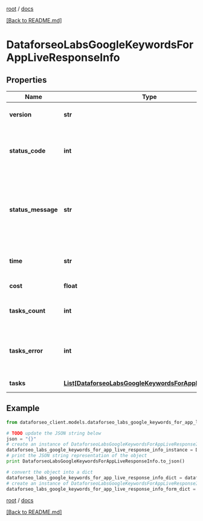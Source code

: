 [root](./../ "root") / [docs](./ "docs")

[[Back to README.md]](./../README.md "[Back to README.md]")

# DataforseoLabsGoogleKeywordsForAppLiveResponseInfo

## Properties

Name | Type | Description | Notes
------------ | ------------- | ------------- | -------------
**version** | **str** | the current version of the API | [optional]
**status_code** | **int** | general status code you can find the full list of the response codes here | [optional]
**status_message** | **str** | general informational message you can find the full list of general informational messages here | [optional]
**time** | **str** | total execution time, seconds | [optional]
**cost** | **float** | total tasks cost, USD | [optional]
**tasks_count** | **int** | the number of tasks in the tasks array | [optional]
**tasks_error** | **int** | the number of tasks in the tasks array returned with an error | [optional]
**tasks** | [**List[DataforseoLabsGoogleKeywordsForAppLiveTaskInfo]**](DataforseoLabsGoogleKeywordsForAppLiveTaskInfo.md) | array of tasks | [optional]

## Example

```python
from dataforseo_client.models.dataforseo_labs_google_keywords_for_app_live_response_info import DataforseoLabsGoogleKeywordsForAppLiveResponseInfo

# TODO update the JSON string below
json = "{}"
# create an instance of DataforseoLabsGoogleKeywordsForAppLiveResponseInfo from a JSON string
dataforseo_labs_google_keywords_for_app_live_response_info_instance = DataforseoLabsGoogleKeywordsForAppLiveResponseInfo.from_json(json)
# print the JSON string representation of the object
print DataforseoLabsGoogleKeywordsForAppLiveResponseInfo.to_json()

# convert the object into a dict
dataforseo_labs_google_keywords_for_app_live_response_info_dict = dataforseo_labs_google_keywords_for_app_live_response_info_instance.to_dict()
# create an instance of DataforseoLabsGoogleKeywordsForAppLiveResponseInfo from a dict
dataforseo_labs_google_keywords_for_app_live_response_info_form_dict = dataforseo_labs_google_keywords_for_app_live_response_info.from_dict(dataforseo_labs_google_keywords_for_app_live_response_info_dict)
```

  

[root](./../ "root") / [docs](./ "docs")

[[Back to README.md]](./../README.md "[Back to README.md]")
